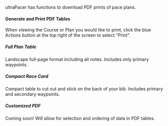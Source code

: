 ultraPacer has functions to download PDF prints of pace plans.

#### Generate and Print PDF Tables
When viewing the Course or Plan you would like to print, click the blue
Actions
button at the top right of the screen to select "Print".

##### Full Plan Table
Landscape full-page format including all notes. Includes only primary
waypoints.

##### Compact Race Card
Compact table to cut out and stick on the back of your bib. Includes
primary and secondary waypoints.

##### Customized PDF
Coming soon! Will allow for selection and ordering of data in PDF tables.
